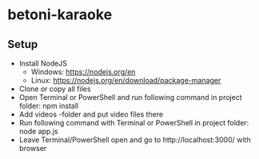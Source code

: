 # betoni-karaoke

## Setup
- Install NodeJS
   - Windows: https://nodejs.org/en
   - Linux: https://nodejs.org/en/download/package-manager
- Clone or copy all files
- Open Terminal or PowerShell and run following command in project folder: npm install
- Add videos -folder and put video files there
- Run following command with Terminal or PowerShell in project folder: node app.js
- Leave Terminal/PowerShell open and go to http://localhost:3000/ with browser

